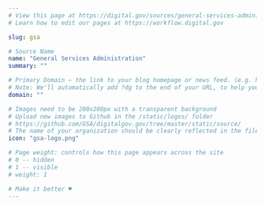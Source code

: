 ```yaml
---
# View this page at https://digital.gov/sources/general-services-administration
# Learn how to edit our pages at https://workflow.digital.gov

slug: gsa

# Source Name
name: "General Services Administration"
summary: ""

# Primary Domain — the link to your blog homepage or news feed. (e.g. https://18f.gsa.gov/)
# Note: We'll automatically add ?dg to the end of your URL, to help you track links back to your site.
domain: ""

# Images need to be 200x200px with a transparent background
# Upload new images to Github in the /static/logos/ folder
# https://github.com/GSA/digitalgov.gov/tree/master/static/source/ 
# The name of your organization should be clearly reflected in the filename (e.g., usds-logo.png or 18f-logo.png)
icon: "gsa-logo.png"

# Page weight: controls how this page appears across the site
# 0 -- hidden
# 1 -- visible
# weight: 1

# Make it better ♥
---
```

